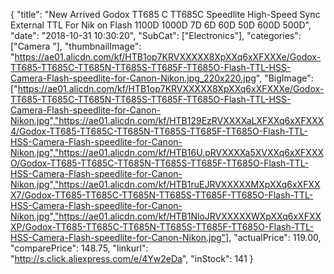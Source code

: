 {
	"title": "New Arrived Godox TT685 C TT685C Speedlite High-Speed Sync External TTL For Nik on Flash 1100D 1000D 7D 6D 60D 50D 600D 500D",
	"date": "2018-10-31 10:30:20",
	"SubCat": ["Electronics"],
	"categories": ["Camera "],
	"thumbnailImage": "https://ae01.alicdn.com/kf/HTB1op7KRVXXXXX8XpXXq6xXFXXXe/Godox-TT685-TT685C-TT685N-TT685S-TT685F-TT685O-Flash-TTL-HSS-Camera-Flash-speedlite-for-Canon-Nikon.jpg_220x220.jpg",
	"BigImage": ["https://ae01.alicdn.com/kf/HTB1op7KRVXXXXX8XpXXq6xXFXXXe/Godox-TT685-TT685C-TT685N-TT685S-TT685F-TT685O-Flash-TTL-HSS-Camera-Flash-speedlite-for-Canon-Nikon.jpg","https://ae01.alicdn.com/kf/HTB129EzRVXXXXaLXFXXq6xXFXXX4/Godox-TT685-TT685C-TT685N-TT685S-TT685F-TT685O-Flash-TTL-HSS-Camera-Flash-speedlite-for-Canon-Nikon.jpg","https://ae01.alicdn.com/kf/HTB16U.pRVXXXXa5XVXXq6xXFXXXO/Godox-TT685-TT685C-TT685N-TT685S-TT685F-TT685O-Flash-TTL-HSS-Camera-Flash-speedlite-for-Canon-Nikon.jpg","https://ae01.alicdn.com/kf/HTB1ruEJRVXXXXXMXpXXq6xXFXXX7/Godox-TT685-TT685C-TT685N-TT685S-TT685F-TT685O-Flash-TTL-HSS-Camera-Flash-speedlite-for-Canon-Nikon.jpg","https://ae01.alicdn.com/kf/HTB1NloJRVXXXXXWXpXXq6xXFXXXP/Godox-TT685-TT685C-TT685N-TT685S-TT685F-TT685O-Flash-TTL-HSS-Camera-Flash-speedlite-for-Canon-Nikon.jpg"],
	"actualPrice": 119.00,
	"comparePrice": 148.75,
	"linkurl": "http://s.click.aliexpress.com/e/4Yw2eDa",
	"inStock": 141
}
